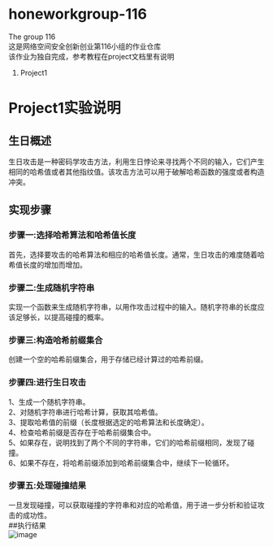 # honeworkgroup-116  
The group 116  
这是网络空间安全创新创业第116小组的作业仓库  
该作业为独自完成，参考教程在project文档里有说明 
1. Project1
# Project1实验说明    
## 生日概述  
生日攻击是一种密码学攻击方法，利用生日悖论来寻找两个不同的输入，它们产生相同的哈希值或者其他指纹值。该攻击方法可以用于破解哈希函数的强度或者构造冲突。  
## 实现步骤  
### 步骤一:选择哈希算法和哈希值长度  
首先，选择要攻击的哈希算法和相应的哈希值长度。通常，生日攻击的难度随着哈希值长度的增加而增加。  
### 步骤二:生成随机字符串  
实现一个函数来生成随机字符串，以用作攻击过程中的输入。随机字符串的长度应该足够长，以提高碰撞的概率。  
### 步骤三:构造哈希前缀集合  
创建一个空的哈希前缀集合，用于存储已经计算过的哈希前缀。  
### 步骤四:进行生日攻击  
1、生成一个随机字符串。  
2、对随机字符串进行哈希计算，获取其哈希值。  
3、提取哈希值的前缀（长度根据选定的哈希算法和长度确定）。  
4、检查哈希前缀是否存在于哈希前缀集合中。  
5、如果存在，说明找到了两个不同的字符串，它们的哈希前缀相同，发现了碰撞。  
6、如果不存在，将哈希前缀添加到哈希前缀集合中，继续下一轮循环。  
### 步骤五:处理碰撞结果  
一旦发现碰撞，可以获取碰撞的字符串和对应的哈希值，用于进一步分析和验证攻击的成功性。  
##执行结果  
![image](https://github.com/2562908360/honeworkgroup-116/assets/97723386/b0071d01-2143-493c-b789-4279eec195ac)




